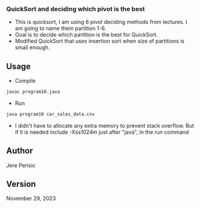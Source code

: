 ### QuickSort and deciding which pivot is the best
- This is quicksort, I am using 6 pivot deciding methods from lectures. I am going to name them partition 1-6.
- Goal is to decide which partition is the best for QuickSort.
- Modified QuickSort that uses insertion sort when size of partitions is small enough.
## Usage
- Compile
```bash
javac program10.java
```
- Run 
```bash
java program10 car_sales_data.csv
```
- I didn't have to allocate any extra memory to prevent stack overflow. But if it is needed include -Xss1024m just after "java", in the run command

## Author

Jere Perisic

## Version
November 29, 2023